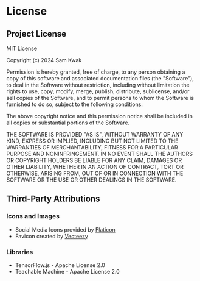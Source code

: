 # License

## Project License
MIT License

Copyright (c) 2024 Sam Kwak

Permission is hereby granted, free of charge, to any person obtaining a copy
of this software and associated documentation files (the "Software"), to deal
in the Software without restriction, including without limitation the rights
to use, copy, modify, merge, publish, distribute, sublicense, and/or sell
copies of the Software, and to permit persons to whom the Software is
furnished to do so, subject to the following conditions:

The above copyright notice and this permission notice shall be included in all
copies or substantial portions of the Software.

THE SOFTWARE IS PROVIDED "AS IS", WITHOUT WARRANTY OF ANY KIND, EXPRESS OR
IMPLIED, INCLUDING BUT NOT LIMITED TO THE WARRANTIES OF MERCHANTABILITY,
FITNESS FOR A PARTICULAR PURPOSE AND NONINFRINGEMENT. IN NO EVENT SHALL THE
AUTHORS OR COPYRIGHT HOLDERS BE LIABLE FOR ANY CLAIM, DAMAGES OR OTHER
LIABILITY, WHETHER IN AN ACTION OF CONTRACT, TORT OR OTHERWISE, ARISING FROM,
OUT OF OR IN CONNECTION WITH THE SOFTWARE OR THE USE OR OTHER DEALINGS IN THE
SOFTWARE.

## Third-Party Attributions

### Icons and Images
- Social Media Icons provided by [Flaticon](https://www.flaticon.com)
- Favicon created by [Vecteezy](https://www.vecteezy.com)

### Libraries
- TensorFlow.js - Apache License 2.0
- Teachable Machine - Apache License 2.0 